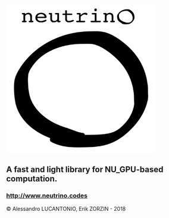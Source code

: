 <img src="/Logos/neutrino_logo.png" width="400" height="400" />

## A fast and light library for NU_GPU-based computation.
### http://www.neutrino.codes

© Alessandro LUCANTONIO, Erik ZORZIN - 2018
